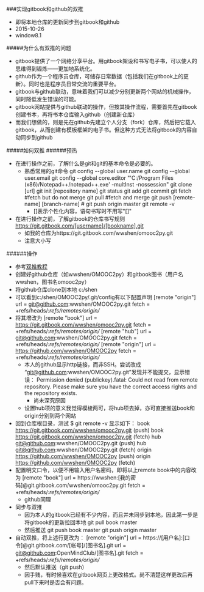 ###实现gitbook和github的双推
+ 即将本地仓库的更新同步到gitbook和github
+ 2015-10-26
+ window8.1

#####为什么有双推的问题
- gitbook提供了一个网络分享平台。用gitbook架设和书写电子书，可以使人的思维得到锻炼——更加地系统化。
- github作为一个程序员仓库，可储存日常数据（包括我们在gitbook上的更新）。同时也是程序员日常交流的重要平台。
- gitbook与github联动，意味着我们可以减少分别更新两个网站的机械操作，同时降低发生错误的可能。
- gitbook网站提供与github联动的操作，但按其操作流程，需要首先在gitbook创建书本，再将书本仓库输入github（创建新仓库）
- 而我们想做的，则是先在github先建立个人分支（fork）仓库，然后把它载入gitbook，从而创建有模板框架的电子书。但这种方式无法将gitbook的内容自动同步到github


#####如何双推
######预热
- 在进行操作之前，了解什么是git和git的基本命令是必要的。
  - 熟悉常用的git命令
			git config --global user.name 
			git config --global user.email
			git config --global core.editor "'C:/Program Files (x86)/Notepad++/notepad++.exe' -multInst -nossession"
			git clone [url]
			git init [repository name]
			git status
			git add
			git commit
			git fetch #fetch but do not merge
			git pull #fetch and merge
			git push [remote-name] [branch-name] # git push origin master
			git remote -v
    - []表示个性化内容，语句书写时不用写"[]"
- 在进行操作之前，了解gitbook的仓库书写规则
			https://git.gitbook.com/[username]/[bookname].git
  - 如我的仓库为https://git.gitbook.com/wwshen/omooc2py.git
  - 注意大小写

######操作
- 参考[双推教程](https://openmindclub.gitbooks.io/omooc-py/content/support/dpush.html) 
- 创建好github仓库（如wwshen/OMOOC2py）和gitbook图书（用户名wwshen，图书名omooc2py）
- 将github仓库clone到本地 c:/shen
- 可以看到c:/shen/OMOOC2py/.git/config有以下配置声明
		[remote "origin"]
		url = git@github.com:wwshen/OMOOC2py.git
		fetch = +refs/heads/*:refs/remotes/origin/*
- 将其增改为
		[remote "book"]
			url = https://git.gitbook.com/wwshen/omooc2py.git
			fetch = +refs/heads/*:refs/remotes/origin/*
		[remote "hub"]
			url = git@github.com:wwshen/OMOOC2py.git
			fetch = +refs/heads/*:refs/remotes/origin/*
		[remote "origin"]
			url = https://github.com/wwshen/OMOOC2py
			fetch = +refs/heads/*:refs/remotes/origin/*
  - 本人的github显示http链接，而非SSH。尝试改成	“git@github.com:wwshen/OMOOC2py.git”发现并不能提交，显示错误：
			Permission denied (publickey).fatal: Could not read from remote repository.
			Please make sure you have the correct access rights and the repository exists.
    - 尚未深究原因
  - 设置hub项的意义我觉得模棱两可，将hub项去掉，亦可直接推送book和origin分别到两个网站	
- 回到仓库根目录，测试
		$ git remote -v
		显示如下：
		book    https://git.gitbook.com/wwshen/omooc2py.git (push)
		book    https://git.gitbook.com/wwshen/omooc2py.git (fetch)
		hub git@github.com:wwshen/OMOOC2py.git (push)
		hub git@github.com:wwshen/OMOOC2py.git (fetch)
		origin  https://github.com/wwshen/OMOOC2py (push)
		origin  https://github.com/wwshen/OMOOC2py (fetch)
- 配置明文口令，以便不用输入用户名密码，即将以上remote book中的内容改为
		[remote "book"]
		url = https://wwshen:[我的密码]@git.gitbook.com/wwshen/omooc2py.git
		fetch = +refs/heads/*:refs/remotes/origin/*
  - github同理		
- 同步与双推
  - 因为本人的gitbook已经有不少内容，而且并未同步到本地，因此第一步是将gitbook的更新拉回本地
			git pull book master
  - 然后推送
			git push book master
			git push origin master
- 自动双推，将上述行更改为：
		[remote "origin"]
		url = https://[用户名]:[口令]@git.gitbook.com/[帐号]/[图书名].git
		url = git@github.com:OpenMindClub/[图书名].git
		fetch = +refs/heads/*:refs/remotes/origin/*
  - 然后默认推送（git push）		
  - 因手贱，有时候喜欢在gitbook网页上更改格式。尚不清楚这样更改后再pull下来时是否会有问题。
  